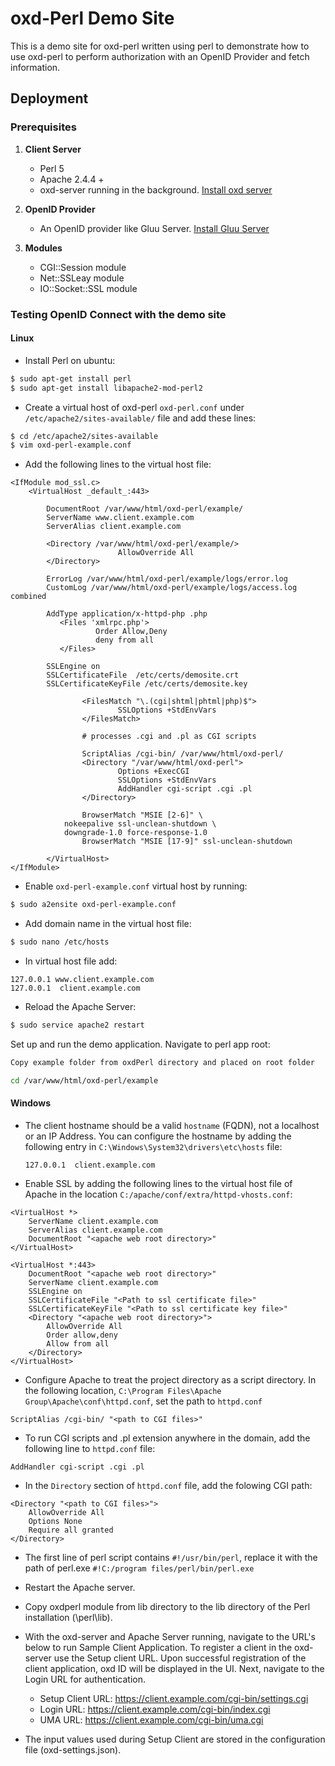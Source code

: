 # oxd-Perl Demo Site

This is a demo site for oxd-perl written using perl to demonstrate how to use oxd-perl to perform authorization with an OpenID Provider and fetch information.

## Deployment

### Prerequisites

1. **Client Server**

    - Perl 5
	- Apache 2.4.4 +
	- oxd-server running in the background. [Install oxd server](https://gluu.org/docs/oxd/install/)

2. **OpenID Provider**

     - An OpenID provider like Gluu Server. [Install Gluu Server](https://gluu.org/docs/ce/3.1.2/)

3. **Modules**

     - CGI::Session module
     - Net::SSLeay module
     - IO::Socket::SSL module


### Testing OpenID Connect with the demo site

#### Linux

- Install Perl on ubuntu:
```bash
$ sudo apt-get install perl
$ sudo apt-get install libapache2-mod-perl2 
```
- Create a virtual host of oxd-perl `oxd-perl.conf` 
under `/etc/apache2/sites-available/`  file and add these lines:

```bash
$ cd /etc/apache2/sites-available
$ vim oxd-perl-example.conf
```
- Add the following lines to the virtual host file:

```
<IfModule mod_ssl.c>
    <VirtualHost _default_:443>

        DocumentRoot /var/www/html/oxd-perl/example/
        ServerName www.client.example.com
        ServerAlias client.example.com

        <Directory /var/www/html/oxd-perl/example/>
                        AllowOverride All
        </Directory>

        ErrorLog /var/www/html/oxd-perl/example/logs/error.log
        CustomLog /var/www/html/oxd-perl/example/logs/access.log combined

        AddType application/x-httpd-php .php
           <Files 'xmlrpc.php'>
                   Order Allow,Deny
                   deny from all
           </Files>

        SSLEngine on
        SSLCertificateFile  /etc/certs/demosite.crt
        SSLCertificateKeyFile /etc/certs/demosite.key

                <FilesMatch "\.(cgi|shtml|phtml|php)$">
                        SSLOptions +StdEnvVars
                </FilesMatch>

                # processes .cgi and .pl as CGI scripts

                ScriptAlias /cgi-bin/ /var/www/html/oxd-perl/
                <Directory "/var/www/html/oxd-perl">
                        Options +ExecCGI
                        SSLOptions +StdEnvVars
                        AddHandler cgi-script .cgi .pl
                </Directory>

                BrowserMatch "MSIE [2-6]" \
            nokeepalive ssl-unclean-shutdown \
            downgrade-1.0 force-response-1.0
                BrowserMatch "MSIE [17-9]" ssl-unclean-shutdown

        </VirtualHost>
</IfModule>
```

- Enable `oxd-perl-example.conf` virtual host by running:

```bash
$ sudo a2ensite oxd-perl-example.conf 
```

- Add domain name in the virtual host file:

```bash
$ sudo nano /etc/hosts
```

- In virtual host file add:
```
127.0.0.1 www.client.example.com
127.0.0.1  client.example.com
```

- Reload the Apache Server:

```bash
$ sudo service apache2 restart
```
Set up and run the demo application. Navigate to perl app root:

```bash
Copy example folder from oxdPerl directory and placed on root folder

cd /var/www/html/oxd-perl/example
```

#### Windows

- The client hostname should be a valid `hostname` (FQDN), not a localhost or an IP Address. You can configure the hostname by adding the following entry in  `C:\Windows\System32\drivers\etc\hosts` file:

    `127.0.0.1  client.example.com`
    
- Enable SSL by	adding the following lines to the virtual host file of Apache in the 
location `C:/apache/conf/extra/httpd-vhosts.conf`:

```
<VirtualHost *>
    ServerName client.example.com
    ServerAlias client.example.com
    DocumentRoot "<apache web root directory>"
</VirtualHost>

<VirtualHost *:443>
    DocumentRoot "<apache web root directory>"
    ServerName client.example.com
    SSLEngine on
    SSLCertificateFile "<Path to ssl certificate file>"
    SSLCertificateKeyFile "<Path to ssl certificate key file>"
    <Directory "<apache web root directory>">
        AllowOverride All
        Order allow,deny
        Allow from all
    </Directory>
</VirtualHost>
```

- Configure Apache to treat the project directory as a script directory. In the following location, `C:\Program Files\Apache Group\Apache\conf\httpd.conf`, set the path to `httpd.conf` 

```
ScriptAlias /cgi-bin/ "<path to CGI files>"
```

- To run CGI scripts and .pl extension anywhere in the domain, add the following line to `httpd.conf` file:

```
AddHandler cgi-script .cgi .pl
```

- In the `Directory` section of `httpd.conf` file, add the folowing CGI path:

```
<Directory "<path to CGI files>">
    AllowOverride All
    Options None
    Require all granted
</Directory>
```

- The first line of perl script contains `#!/usr/bin/perl`, replace it with the path of perl.exe `#!C:/program files/perl/bin/perl.exe` 

- Restart the Apache server.

- Copy oxdperl module from lib directory to the lib directory of the Perl installation (\perl\lib).

- With the oxd-server and Apache Server running, navigate to the URL's below to run Sample Client Application. To register a client in the oxd-server use the Setup client URL. Upon successful registration of the client application, oxd ID will be displayed in the UI. Next, navigate to the Login URL for authentication.

    - Setup Client URL: https://client.example.com/cgi-bin/settings.cgi
    - Login URL: https://client.example.com/cgi-bin/index.cgi
    - UMA URL: https://client.example.com/cgi-bin/uma.cgi

- The input values used during Setup Client are stored in the configuration file (oxd-settings.json).